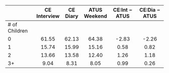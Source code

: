 
|                      | CE<br>Interview |  CE<br>Diary | ATUS<br>Weekend | CE:Int &minus; ATUS | CE:Dia &minus; ATUS |
| -------------------- | :----------: | :----------: | :----------: | :----------: | :----------: |
| # of Children        |              |              |              |              |              |
| 0                    |        61.55 |        62.13 |        64.38 |        -2.83 |        -2.26 |
| 1                    |        15.74 |        15.99 |        15.16 |         0.58 |         0.82 |
| 2                    |        13.66 |        13.58 |        12.40 |         1.26 |         1.18 |
| 3+                   |         9.04 |         8.31 |         8.05 |         0.99 |         0.26 |


